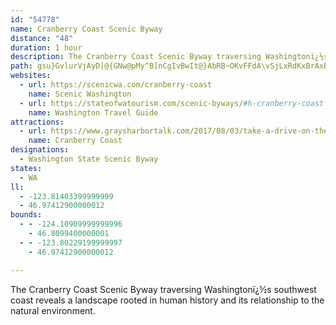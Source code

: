 ```yaml
---
id: "54778"
name: Cranberry Coast Scenic Byway
distance: "48"
duration: 1 hour
description: The Cranberry Coast Scenic Byway traversing Washingtonï¿½s southwest coast reveals a landscape rooted in human history and its relationship to the natural environment.
path: gsu}GvlurVjAyD|@{GNw@pMy^B]nCgIvBwIt@}AbRB~OKvFFdA\vSjLxRdKxBrAxB`B~BfDzA|Cj@fBlEbOX|Ab@fDD`ADfHU`r@NfMNnBxBfM`GjYhAjEt_@rkAh@~Bp@vD\dGBlf@Inx@DrIHbDN|APzAx@pDdHpRb@xAv@lDfAxGxz@`zGl@zCxArFrBlG|BxIhCbIvCdI`C`FdIzNxEhIvAvChB|EbBvG^zBjMffA`CrQjChMzI|]rBhKnAdJ|BvUn@bFvBnN`QbcAjF~YvBzMzArHbAjDjCfFtDlEtIbJ`NnNbGdGz@r@jCxApJ~CnARz\lJbDlAbBrAx@jAhA|Bn@pBh@lCIpW?ph@OnFoBzQSnDE|Y?|z@Iff@HpKXxCNfAt@zCbAdCbCrDrB~AxBz@z^lGzjA|S~Cv@|ClArC`BrB|ArD`E|ErGjM|QrAdCbBrE~@fEzMdx@pP|`A\rBh@lFHzLStjAFtHDzaAxj@aNnMsA|Ck@lKmCvSaGlkA}]xUuFhOmCnPmBlGcArBAvGj@rCUrB_@nAa@xCe@jIoB`LwBdOgDKyB
websites:
  - url: https://scenicwa.com/cranberry-coast
    name: Scenic Washington
  - url: https://stateofwatourism.com/scenic-byways/#h-cranberry-coast
    name: Washington Travel Guide
attractions:
  - url: https://www.graysharbortalk.com/2017/08/03/take-a-drive-on-the-cranberry-coast-a-guided-tour/
    name: Cranberry Coast
designations:
  - Washington State Scenic Byway
states:
  - WA
ll:
  - -123.81403399999999
  - 46.97412900000012
bounds:
  - - -124.10909999999996
    - 46.8099400000001
  - - -123.80229199999997
    - 46.97412900000012

---
```


The Cranberry Coast Scenic Byway traversing Washingtonï¿½s southwest coast reveals a landscape rooted in human history and its relationship to the natural environment.
